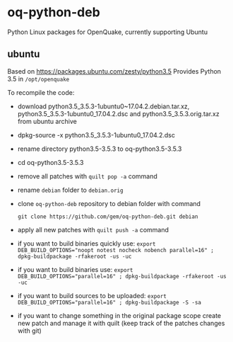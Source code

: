 # oq-python-deb
Python Linux packages for OpenQuake, currently supporting Ubuntu

## ubuntu

Based on https://packages.ubuntu.com/zesty/python3.5
Provides Python 3.5 in `/opt/openquake`


To recompile the code:

  * download python3.5_3.5.3-1ubuntu0~17.04.2.debian.tar.xz, python3.5_3.5.3-1ubuntu0_17.04.2.dsc and python3.5_3.5.3.orig.tar.xz from ubuntu archive
  * dpkg-source -x python3.5_3.5.3-1ubuntu0_17.04.2.dsc
  * rename directory python3.5-3.5.3 to oq-python3.5-3.5.3
  * cd oq-python3.5-3.5.3
  * remove all patches with `quilt pop -a` command
  * rename `debian` folder to `debian.orig`
  * clone `oq-python-deb` repository to debian folder with command

    `git clone https://github.com/gem/oq-python-deb.git debian`
  * apply all new patches with `quilt push -a` command
  * if you want to build binaries quickly use:
    `export DEB_BUILD_OPTIONS="noopt notest nocheck nobench parallel=16" ; dpkg-buildpackage -rfakeroot -us -uc`
  * if you want to build binaries use:
    `export DEB_BUILD_OPTIONS="parallel=16" ; dpkg-buildpackage -rfakeroot -us -uc`
  * if you want to build sources to be uploaded:
    `export DEB_BUILD_OPTIONS="parallel=16" ; dpkg-buildpackage -S -sa`
  * if you want to change something in the original package scope create new patch and manage it
    with quilt (keep track of the patches changes with git)
